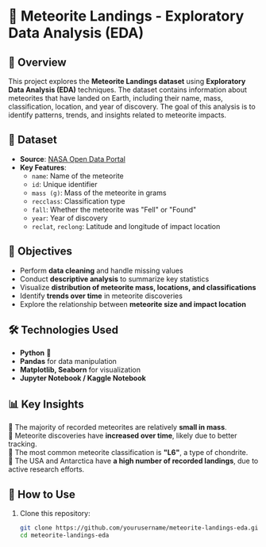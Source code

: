 # 🌠 Meteorite Landings - Exploratory Data Analysis (EDA)

## 📌 Overview  
This project explores the **Meteorite Landings dataset** using **Exploratory Data Analysis (EDA)** techniques. The dataset contains information about meteorites that have landed on Earth, including their name, mass, classification, location, and year of discovery. The goal of this analysis is to identify patterns, trends, and insights related to meteorite impacts.

## 📂 Dataset  
- **Source**: [NASA Open Data Portal](https://data.nasa.gov/Space-Science/Meteorite-Landings/gh4g-9sfh)  
- **Key Features**:
  - `name`: Name of the meteorite
  - `id`: Unique identifier
  - `mass (g)`: Mass of the meteorite in grams
  - `recclass`: Classification type
  - `fall`: Whether the meteorite was "Fell" or "Found"
  - `year`: Year of discovery
  - `reclat`, `reclong`: Latitude and longitude of impact location

## 🎯 Objectives  
- Perform **data cleaning** and handle missing values  
- Conduct **descriptive analysis** to summarize key statistics  
- Visualize **distribution of meteorite mass, locations, and classifications**  
- Identify **trends over time** in meteorite discoveries  
- Explore the relationship between **meteorite size and impact location**  

## 🛠️ Technologies Used  
- **Python** 🐍  
- **Pandas** for data manipulation  
- **Matplotlib, Seaborn** for visualization  
- **Jupyter Notebook / Kaggle Notebook**  

## 📊 Key Insights  
🔹 The majority of recorded meteorites are relatively **small in mass**.  
🔹 Meteorite discoveries have **increased over time**, likely due to better tracking.  
🔹 The most common meteorite classification is **"L6"**, a type of chondrite.  
🔹 The USA and Antarctica have **a high number of recorded landings**, due to active research efforts.  

## 🚀 How to Use  
1. Clone this repository:  
   ```bash
   git clone https://github.com/yourusername/meteorite-landings-eda.git
   cd meteorite-landings-eda
